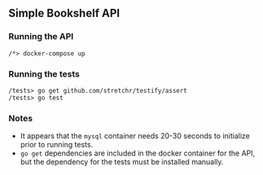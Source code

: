## Simple Bookshelf API

### Running the API

```
/*> docker-compose up
```

### Running the tests

```
/tests> go get github.com/stretchr/testify/assert
/tests> go test
```

### Notes

- It appears that the `mysql` container needs 20-30 seconds to initialize prior to running tests.
- `go get` dependencies are included in the docker container for the API, but the dependency for the tests must be installed manually.